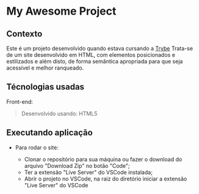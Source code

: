# My Awesome Project

## Contexto
Este é um projeto desenvolvido quando estava cursando a [Trybe](http://www.betrybe.com) 
Trata-se de um site desenvolvido em HTML, com elementos posicionados e estilizados e além disto, de forma semântica apropriada para que seja acessível e melhor ranqueado.

## Técnologias usadas

Front-end:
> Desenvolvido usando: HTML5

## Executando aplicação

* Para rodar o site:
  
  - Clonar o repositório para sua máquina ou fazer o download do arquivo "Download Zip" no botão "Code";
  - Ter a extensão "Live Server" do VSCode instalada;
  - Abrir o projeto no VSCode, na raiz do diretório iniciar a extensão "Live Server" do VSCode
